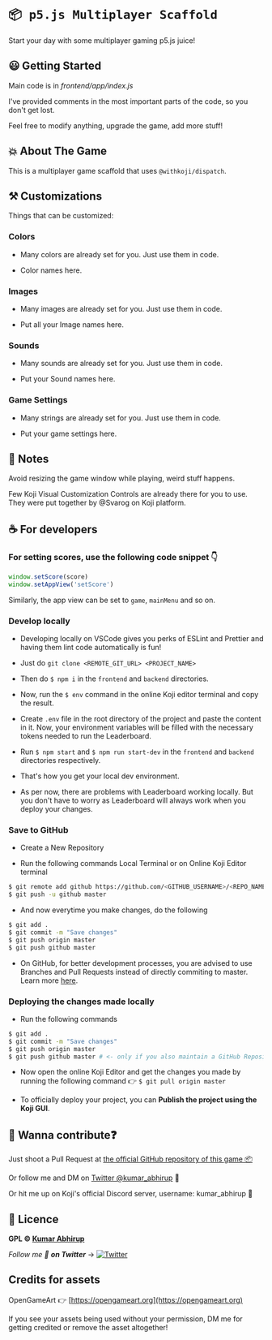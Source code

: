 # `📦 p5.js Multiplayer Scaffold`

Start your day with some multiplayer gaming p5.js juice!

## 😃 Getting Started

Main code is in *frontend/app/index.js*

I've provided comments in the most important parts of the code, so you don't get lost.

Feel free to modify anything, upgrade the game, add more stuff!

## 💥 About The Game

This is a multiplayer game scaffold that uses `@withkoji/dispatch`.

## ⚒️ Customizations

Things that can be customized:

### Colors

- Many colors are already set for you. Just use them in code.

- Color names here.

### Images

- Many images are already set for you. Just use them in code.

- Put all your Image names here.

### Sounds

- Many sounds are already set for you. Just use them in code.

- Put your Sound names here.

### Game Settings

- Many strings are already set for you. Just use them in code.

- Put your game settings here.

## 📖 Notes

Avoid resizing the game window while playing, weird stuff happens.

Few Koji Visual Customization Controls are already there for you to use. They were put together by @Svarog on Koji platform.

## ☕ For developers

### For setting scores, use the following code snippet 👇

```js
window.setScore(score)
window.setAppView('setScore')
```

Similarly, the app view can be set to `game`, `mainMenu` and so on.

### Develop locally

- Developing locally on VSCode gives you perks of ESLint and Prettier and having them lint code automatically is fun!

- Just do `git clone <REMOTE_GIT_URL> <PROJECT_NAME>`

- Then do `$ npm i` in the `frontend` and `backend` directories.

- Now, run the `$ env` command in the online Koji editor terminal and copy the result.

- Create `.env` file in the root directory of the project and paste the content in it. Now, your environment variables will be filled with the necessary tokens needed to run the Leaderboard.

- Run `$ npm start` and `$ npm run start-dev` in the `frontend` and `backend` directories respectively.

- That's how you get your local dev environment.

- As per now, there are problems with Leaderboard working locally. But you don't have to worry as Leaderboard will always work when you deploy your changes.

### Save to GitHub

- Create a New Repository

- Run the following commands Local Terminal or on Online Koji Editor terminal

```bash
$ git remote add github https://github.com/<GITHUB_USERNAME>/<REPO_NAME>.git
$ git push -u github master
```

- And now everytime you make changes, do the following

```bash
$ git add .
$ git commit -m "Save changes"
$ git push origin master
$ git push github master
```

- On GitHub, for better development processes, you are advised to use Branches and Pull Requests instead of directly commiting to master. Learn more [here](https://guides.github.com/).

### Deploying the changes made locally

- Run the following commands

```bash
$ git add .
$ git commit -m "Save changes"
$ git push origin master
$ git push github master # <- only if you also maintain a GitHub Repository
```

- Now open the online Koji Editor and get the changes you made by running the following command 👉 `$ git pull origin master`

- To officially deploy your project, you can **Publish the project using the Koji GUI**.

## 🤙 Wanna contribute❓

Just shoot a Pull Request at [the official GitHub repository of this game 📦](https://github.com/KumarAbhirup/p5js_multiplayer_koji_scaffold)

Or follow me and DM on [Twitter @kumar_abhirup](https://twitter.com/kumar_abhirup) 🙌

Or hit me up on Koji's official Discord server, username: kumar_abhirup 🌱

## 📝 Licence

**GPL © [Kumar Abhirup](https://kumar.now.sh)**

_Follow me 👋 **on Twitter**_ →   [![Twitter](https://img.shields.io/twitter/follow/kumar_abhirup.svg?style=social&label=@kumar_abhirup)](https://twitter.com/kumar_abhirup)

## Credits for assets

OpenGameArt 👉 [https://opengameart.org](https://opengameart.org)

If you see your assets being used without your permission, DM me for getting credited or remove the asset altogether!
